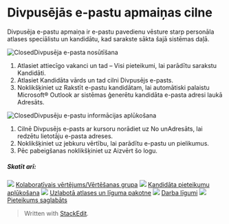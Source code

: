 # Divpusējās e-pastu apmaiņas cilne

Divpusēja e-pastu apmaiņa ir e-pastu pavedienu vēsture starp personāla atlases speciālistu un kandidātu, kad sarakste sākta šajā sistēmas daļā.

![Closed](../Skins/Default/Stylesheets/Images/transparent.gif)Divpusēja e-pasta nosūtīšana

1.  Atlasiet attiecīgo vakanci un tad –  Visi pieteikumi, lai parādītu sarakstu  Kandidāti.
2.  Atlasiet  Kandidāta vārds  un tad cilni  Divpusējs e-pasts.
3.  Noklikšķiniet uz  Rakstīt e-pastu kandidātam, lai automātiski palaistu Microsoft® Outlook ar sistēmas ģenerētu kandidāta e-pasta adresi laukā  Adresāts.

![Closed](../Skins/Default/Stylesheets/Images/transparent.gif)Divpusēju e-pastu informācijas aplūkošana

1.  Cilnē  Divpusējs e-pasts  ar kursoru norādiet uz  No  unAdresāts, lai redzētu lietotāju e-pasta adreses.
2.  Noklikšķiniet uz jebkuru vērtību, lai parādītu e-pastu un pielikumus.
3.  Pēc pabeigšanas noklikšķiniet uz  Aizvērt šo logu.

##### Skatīt arī:

![](../Resources/Images/icon-document-link.png)  [Kolaboratīvais vērtējums/Vērtēšanas grupa](collaborative_rating_panel_review.htm)
![](../Resources/Images/icon-document-link.png)  [Kandidāta pieteikumu aplūkošana](viewing_a_candidates_multiple_applications.htm)
![](../Resources/Images/icon-document-link.png)  [Uzlabotā atlases un līguma pakotne](advanced_selection_and_contracting_pack_news.htm)
![](../Resources/Images/icon-document-link.png)  [Darba līgumi](employment_contacts.htm)
![](../Resources/Images/icon-document-link.png)  [Pieteikums saglabāts](application_saved.htm)


> Written with [StackEdit](https://stackedit.io/).
<!--stackedit_data:
eyJoaXN0b3J5IjpbMTEyMjYwOTEyOF19
-->